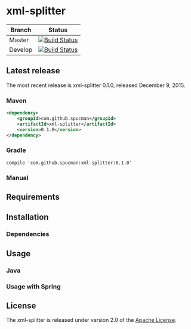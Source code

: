 # xml-splitter
| Branch | Status |
| --- | --- |
| Master | [![Build Status](https://travis-ci.org/spucman/xml-splitter.svg?branch=master)](https://travis-ci.org/spucman/xml-splitter) |
| Develop | [![Build Status](https://travis-ci.org/spucman/xml-splitter.svg?branch=develop)](https://travis-ci.org/spucman/xml-splitter) |

## Latest release
The most recent release is xml-splitter 0.1.0, released December 9, 2015.

### Maven

```xml
<dependency>
    <groupId>com.github.spucman</groupId>
    <artifactId>xml-splitter</artifactId>
    <version>0.1.0</version>
</dependency>
```

### Gradle

```
compile 'com.github.spucman:xml-splitter:0.1.0'
```

### Manual

## Requirements

## Installation


### Dependencies

## Usage

### Java

### Usage with Spring

## License
The xml-splitter is released under version 2.0 of the [Apache License][].

[Apache License]: http://www.apache.org/licenses/LICENSE-2.0